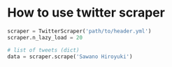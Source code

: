 # How to use twitter scraper

```py
scraper = TwitterScraper('path/to/header.yml')
scraper.n_lazy_load = 20

# list of tweets (dict)
data = scraper.scrape('Sawano Hiroyuki')
```
